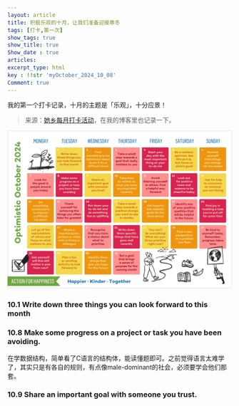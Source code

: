 ```yaml
---
layout: article
title: 积极乐观的十月，让我们准备迎接寒冬
tags: [打卡,第一次]
show_tags: true
show_title: true
Show_date : true
articles:
excerpt_type: html
key : !!str 'myOctober_2024_10_08'
Comment: true
---
```


我的第一个打卡记录，十月的主题是「乐观」，十分应景！    

> 来源：[她乡每月打卡活动](https://forum.womenoverseas.com/t/topic/55588)，在我的博客里也记录一下。

![October](https://github.com/zhimiao39/coconutss.github.io/raw/main/image/october.jpg)



### 10.1 Write down three things you can look forward to this month





### 10.8 Make some progress on a project or task you have been avoiding.

在学数据结构，简单看了C语言的结构体，能读懂题即可。之前觉得语言太难学了，其实只是有各自的规则，有点像male-dominant的社会，必须要学会他们那套。

### 10.9 Share an important goal with someone you trust.


